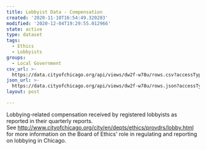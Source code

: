 ```yaml
---
title: Lobbyist Data - Compensation
created: '2020-11-10T16:54:49.320283'
modified: '2020-12-04T19:29:55.012966'
state: active
type: dataset
tags:
  - Ethics
  - Lobbyists
groups:
  - Local Government
csv_url: >-
  https://data.cityofchicago.org/api/views/dw2f-w78u/rows.csv?accessType=DOWNLOAD
json_url: >-
  https://data.cityofchicago.org/api/views/dw2f-w78u/rows.json?accessType=DOWNLOAD
layout: post

---
```

Lobbying-related compensation received by registered lobbyists as reported in their quarterly reports.  
See http://www.cityofchicago.org/city/en/depts/ethics/provdrs/lobby.html for more information on the Board of Ethics' role in regulating and reporting on lobbying in Chicago.
